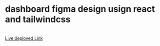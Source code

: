
# dashboard figma design usign react and tailwindcss 
<br>
<a  href="https://dashboardfigmadesign24.netlify.app"> Live deployed Link </a>
